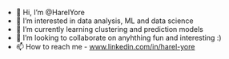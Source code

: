 - 👋 Hi, I’m @HarelYore
- 👀 I’m interested in data analysis, ML and data science
- 🌱 I’m currently learning clustering and prediction models
- 💞️ I’m looking to collaborate on anyhthing fun and interesting :)
- 📫 How to reach me - www.linkedin.com/in/harel-yore

<!---
HarelYore/HarelYore is a ✨ special ✨ repository because its `README.md` (this file) appears on your GitHub profile.
You can click the Preview link to take a look at your changes.
--->
